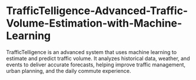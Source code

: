 
# TrafficTelligence-Advanced-Traffic-Volume-Estimation-with-Machine-Learning
TrafficTelligence is an advanced system that uses machine learning to estimate and predict traffic volume. It analyzes historical data, weather, and events to deliver accurate forecasts, helping improve traffic management, urban planning, and the daily commute experience.
